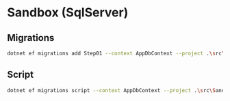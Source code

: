 # Sandbox (SqlServer)


## Migrations

``` bash
dotnet ef migrations add Step01 --context AppDbContext --project .\src\SandboxSqlServerApp\SandboxSqlServerApp.csproj --verbose
```


## Script

``` bash
dotnet ef migrations script --context AppDbContext --project .\src\SandboxSqlServerApp\SandboxSqlServerApp.csproj  --output .\Step01.sql --verbose
```
